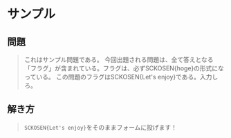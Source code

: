 # サンプル
## 問題
> これはサンプル問題である。 今回出題される問題は、全て答えとなる「フラグ」が含まれている。フラグは、必ずSCKOSEN{hoge}の形式になっている。 この問題のフラグはSCKOSEN{Let's enjoy}である。入力しろ。

## 解き方
> `SCKOSEN{Let's enjoy}`をそのままフォームに投げます！
